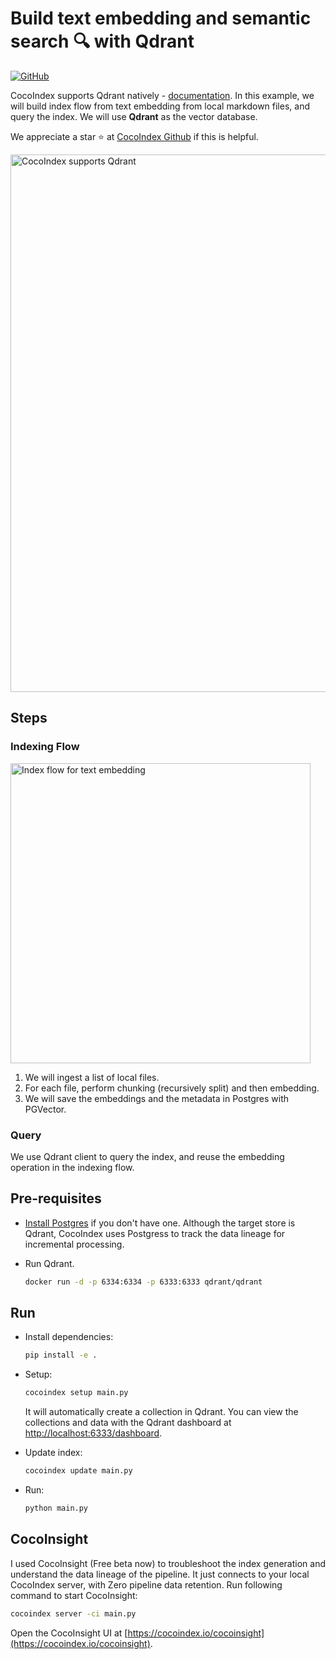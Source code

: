 # Build text embedding and semantic search 🔍 with Qdrant

[![GitHub](https://img.shields.io/github/stars/cocoindex-io/cocoindex?color=5B5BD6)](https://github.com/cocoindex-io/cocoindex)

CocoIndex supports Qdrant natively - [documentation](https://cocoindex.io/docs/ops/targets#qdrant). In this example, we will build index flow from text embedding from local markdown files, and query the index. We will use **Qdrant** as the vector database.

We appreciate a star ⭐ at [CocoIndex Github](https://github.com/cocoindex-io/cocoindex) if this is helpful.

<img width="860" alt="CocoIndex supports Qdrant" src="https://github.com/user-attachments/assets/a9deecfa-dd94-4b97-a1b1-90488d8178df" />

## Steps
### Indexing Flow
<img width="480" alt="Index flow for text embedding" src="https://github.com/user-attachments/assets/44d47b5e-b49b-4f05-9a00-dcb8027602a1" />

1. We will ingest a list of local files.
2. For each file, perform chunking (recursively split) and then embedding.
3. We will save the embeddings and the metadata in Postgres with PGVector.

### Query
We use Qdrant client to query the index, and reuse the embedding operation in the indexing flow.

## Pre-requisites

- [Install Postgres](https://cocoindex.io/docs/getting_started/installation#-install-postgres) if you don't have one. Although the target store is Qdrant, CocoIndex uses Postgress to track the data lineage for incremental processing.

- Run Qdrant.

   ```bash
   docker run -d -p 6334:6334 -p 6333:6333 qdrant/qdrant
   ```

## Run

- Install dependencies:

   ```bash
   pip install -e .
   ```


- Setup:

   ```bash
   cocoindex setup main.py
   ```

   It will automatically create a collection in Qdrant.
   You can view the collections and data with the Qdrant dashboard at <http://localhost:6333/dashboard>.

- Update index:

   ```bash
   cocoindex update main.py
   ```

- Run:

   ```bash
   python main.py
   ```

## CocoInsight
I used CocoInsight (Free beta now) to troubleshoot the index generation and understand the data lineage of the pipeline.
It just connects to your local CocoIndex server, with Zero pipeline data retention. Run following command to start CocoInsight:

```bash
cocoindex server -ci main.py
```

Open the CocoInsight UI at [https://cocoindex.io/cocoinsight](https://cocoindex.io/cocoinsight).
